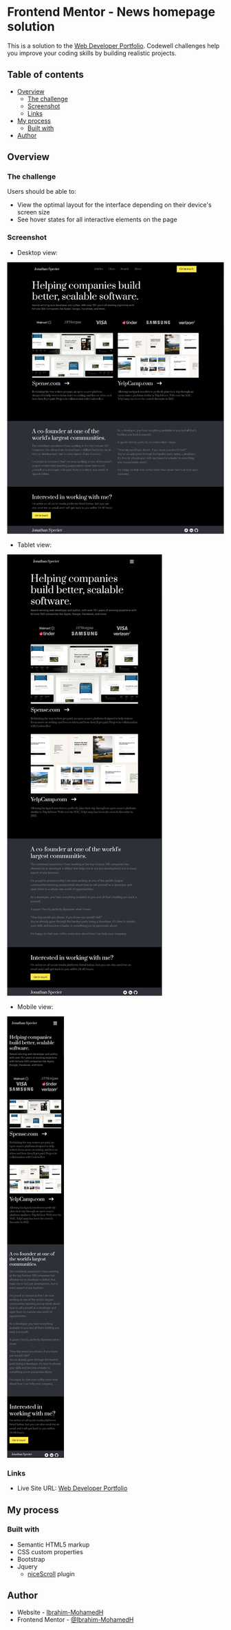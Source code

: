 # Frontend Mentor - News homepage solution

This is a solution to the [Web Developer Portfolio](https://www.codewell.cc/challenges/web-developer-portfolio--617d4897a383e41090a3e46f). Codewell challenges help you improve your coding skills by building realistic projects.

## Table of contents

- [Overview](#overview)
  - [The challenge](#the-challenge)
  - [Screenshot](#screenshot)
  - [Links](#links)
- [My process](#my-process)
  - [Built with](#built-with)
- [Author](#author)

## Overview

### The challenge

Users should be able to:

- View the optimal layout for the interface depending on their device's screen size
- See hover states for all interactive elements on the page

### Screenshot

- Desktop view:

![](./assets/images/screenshots/Desktop-screenshot.png)

- Tablet view:

![](./assets/images/screenshots/tablet-screenshot.png)

- Mobile view:

![](./assets/images/screenshots/mobile-screenshot.png)

### Links

- Live Site URL: [Web Developer Portfolio](https://ibrahim-mohamedh.github.io/Web-Developer-Portfolio/)

## My process

### Built with

- Semantic HTML5 markup
- CSS custom properties
- Bootstrap
- Jquery
  - [niceScroll](https://github.com/inuyaksa/jquery.nicescroll) plugin

## Author

- Website - [Ibrahim-MohamedH](https://github.com/Ibrahim-MohamedH)
- Frontend Mentor - [@Ibrahim-MohamedH](https://www.frontendmentor.io/profile/Ibrahim-MohamedH)
